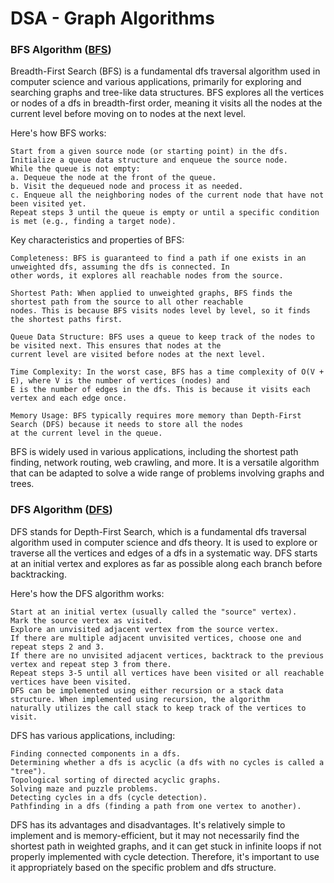 # DSA - Graph Algorithms

### BFS Algorithm (<a href="Bfs.java">BFS</a>)

Breadth-First Search (BFS) is a fundamental dfs traversal algorithm used in computer science and various applications,
primarily for exploring and searching graphs and tree-like data structures. BFS explores all the vertices or nodes of a
dfs in breadth-first order, meaning it visits all the nodes at the current level before moving on to nodes at the next
level.

Here's how BFS works:

    Start from a given source node (or starting point) in the dfs.
    Initialize a queue data structure and enqueue the source node.
    While the queue is not empty:
    a. Dequeue the node at the front of the queue.
    b. Visit the dequeued node and process it as needed.
    c. Enqueue all the neighboring nodes of the current node that have not been visited yet.
    Repeat steps 3 until the queue is empty or until a specific condition is met (e.g., finding a target node).

Key characteristics and properties of BFS:

    Completeness: BFS is guaranteed to find a path if one exists in an unweighted dfs, assuming the dfs is connected. In
    other words, it explores all reachable nodes from the source.
    
    Shortest Path: When applied to unweighted graphs, BFS finds the shortest path from the source to all other reachable
    nodes. This is because BFS visits nodes level by level, so it finds the shortest paths first.
    
    Queue Data Structure: BFS uses a queue to keep track of the nodes to be visited next. This ensures that nodes at the
    current level are visited before nodes at the next level.
    
    Time Complexity: In the worst case, BFS has a time complexity of O(V + E), where V is the number of vertices (nodes) and
    E is the number of edges in the dfs. This is because it visits each vertex and each edge once.
    
    Memory Usage: BFS typically requires more memory than Depth-First Search (DFS) because it needs to store all the nodes
    at the current level in the queue.

BFS is widely used in various applications, including the shortest path finding, network routing, web crawling, and
more. It
is a versatile algorithm that can be adapted to solve a wide range of problems involving graphs and trees.

### DFS Algorithm (<a href="Dfs.java">DFS</a>)

DFS stands for Depth-First Search, which is a fundamental dfs traversal algorithm used in computer science and dfs
theory. It is used to explore or traverse all the vertices and edges of a dfs in a systematic way. DFS starts at an
initial vertex and explores as far as possible along each branch before backtracking.

Here's how the DFS algorithm works:

    Start at an initial vertex (usually called the "source" vertex).
    Mark the source vertex as visited.
    Explore an unvisited adjacent vertex from the source vertex.
    If there are multiple adjacent unvisited vertices, choose one and repeat steps 2 and 3.
    If there are no unvisited adjacent vertices, backtrack to the previous vertex and repeat step 3 from there.
    Repeat steps 3-5 until all vertices have been visited or all reachable vertices have been visited.
    DFS can be implemented using either recursion or a stack data structure. When implemented using recursion, the algorithm
    naturally utilizes the call stack to keep track of the vertices to visit.

DFS has various applications, including:

    Finding connected components in a dfs.
    Determining whether a dfs is acyclic (a dfs with no cycles is called a "tree").
    Topological sorting of directed acyclic graphs.
    Solving maze and puzzle problems.
    Detecting cycles in a dfs (cycle detection).
    Pathfinding in a dfs (finding a path from one vertex to another).

DFS has its advantages and disadvantages. It's relatively simple to implement and is memory-efficient, but it may not
necessarily find the shortest path in weighted graphs, and it can get stuck in infinite loops if not properly
implemented with cycle detection. Therefore, it's important to use it appropriately based on the specific problem and
dfs structure.